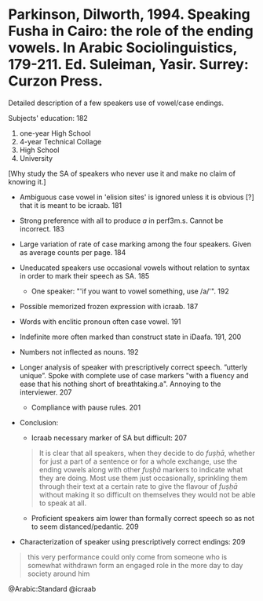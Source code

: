 # Parkinson, Dilworth, 1994. Speaking Fusha in Cairo: the role of the ending vowels. In Arabic Sociolinguistics, 179-211. Ed. Suleiman, Yasir. Surrey: Curzon Press.

Detailed description of a few speakers use of vowel/case endings. 

Subjects' education: 182
  1. one-year High School
  2. 4-year Technical Collage
  3. High School
  4. University

[Why study the SA of speakers who never use it and make no claim of knowing it.]

- Ambiguous case vowel in 'elision sites' is ignored unless it is obvious [?] that it is meant to be icraab. 181

- Strong preference with all to produce *a* in perf3m.s. Cannot be incorrect. 183

- Large variation of rate of case marking among the four speakers. Given as average counts per page. 184

- Uneducated speakers use occasional vowels without relation to syntax in order to mark their speech as SA. 185 
  - One speaker: "'if you want to vowel something, use /a/'". 192 

- Possible memorized frozen expression with icraab. 187

- Words with enclitic pronoun often case vowel. 191

- Indefinite more often marked than construct state in iDaafa. 191, 200

- Numbers not inflected as nouns. 192

- Longer analysis of speaker with prescriptively correct speech. ”utterly unique”. Spoke with complete use of case markers "with a fluency and ease that his nothing short of breathtaking.a". Annoying to the interviewer. 207
  - Compliance with pause rules. 201

- Conclusion: 
  - Icraab necessary marker of SA but difficult: 207

  > It is clear that all speakers, when they decide to do *fuṣḥā*, whether for just a part of a sentence or for a whole exchange, use the ending vowels along with other *fuṣḥā* markers to indicate what they are doing. Most use them just occasionally, sprinkling them through their text at a certain rate to give the flavour of *fuṣḥā* without making it so difficult on themselves they would not be able to speak at all.

  - Proficient speakers aim lower than formally correct speech so as not to seem distanced/pedantic. 209

- Characterization of speaker using prescriptively correct endings: 209

> this very performance could only come from someone who is somewhat withdrawn form an engaged role in the more day to day society around him

@Arabic:Standard
@icraab
